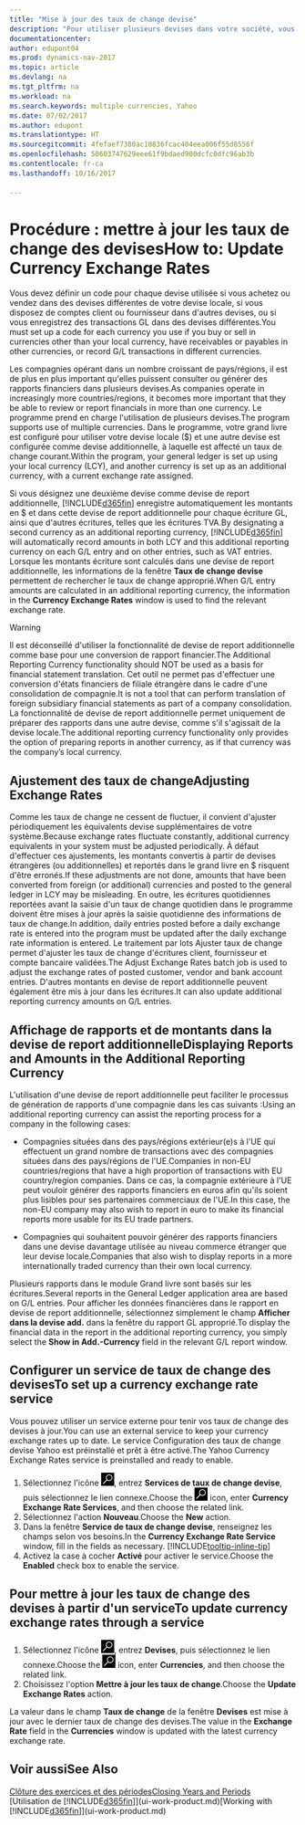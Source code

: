 ```yaml
---
title: "Mise à jour des taux de change devise"
description: "Pour utiliser plusieurs devises dans votre société, vous pouvez définir un code pour chaque devise et utiliser un service externe de taux de change, par exemple Yahoo."
documentationcenter: 
author: edupont04
ms.prod: dynamics-nav-2017
ms.topic: article
ms.devlang: na
ms.tgt_pltfrm: na
ms.workload: na
ms.search.keywords: multiple currencies, Yahoo
ms.date: 07/02/2017
ms.author: edupont
ms.translationtype: HT
ms.sourcegitcommit: 4fefaef7380ac10836fcac404eea006f55d8556f
ms.openlocfilehash: 50603747629eee61f9bdaed900dcfc0dfc96ab3b
ms.contentlocale: fr-ca
ms.lasthandoff: 10/16/2017

---
```

# <a name="how-to-update-currency-exchange-rates"></a><span data-ttu-id="28e17-103">Procédure : mettre à jour les taux de change des devises</span><span class="sxs-lookup"><span data-stu-id="28e17-103">How to: Update Currency Exchange Rates</span></span>
<span data-ttu-id="28e17-104">Vous devez définir un code pour chaque devise utilisée si vous achetez ou vendez dans des devises différentes de votre devise locale, si vous disposez de comptes client ou fournisseur dans d'autres devises, ou si vous enregistrez des transactions GL dans des devises différentes.</span><span class="sxs-lookup"><span data-stu-id="28e17-104">You must set up a code for each currency you use if you buy or sell in currencies other than your local currency, have receivables or payables in other currencies, or record G/L transactions in different currencies.</span></span>  

<span data-ttu-id="28e17-105">Les compagnies opérant dans un nombre croissant de pays/régions, il est de plus en plus important qu'elles puissent consulter ou générer des rapports financiers dans plusieurs devises.</span><span class="sxs-lookup"><span data-stu-id="28e17-105">As companies operate in increasingly more countries/regions, it becomes more important that they be able to review or report financials in more than one currency.</span></span> <span data-ttu-id="28e17-106">Le programme prend en charge l'utilisation de plusieurs devises.</span><span class="sxs-lookup"><span data-stu-id="28e17-106">The program supports use of multiple currencies.</span></span> <span data-ttu-id="28e17-107">Dans le programme, votre grand livre est configuré pour utiliser votre devise locale ($) et une autre devise est configurée comme devise additionnelle, à laquelle est affecté un taux de change courant.</span><span class="sxs-lookup"><span data-stu-id="28e17-107">Within the program, your general ledger is set up using your local currency (LCY), and another currency is set up as an additional currency, with a current exchange rate assigned.</span></span>  

 <span data-ttu-id="28e17-108">Si vous désignez une deuxième devise comme devise de report additionnelle, [!INCLUDE[d365fin](includes/d365fin_md.md)] enregistre automatiquement les montants en $ et dans cette devise de report additionnelle pour chaque écriture GL, ainsi que d'autres écritures, telles que les écritures TVA.</span><span class="sxs-lookup"><span data-stu-id="28e17-108">By designating a second currency as an additional reporting currency, [!INCLUDE[d365fin](includes/d365fin_md.md)] will automatically record amounts in both LCY and this additional reporting currency on each G/L entry and on other entries, such as VAT entries.</span></span> <span data-ttu-id="28e17-109">Lorsque les montants écriture sont calculés dans une devise de report additionnelle, les informations de la fenêtre **Taux de change devise** permettent de rechercher le taux de change approprié.</span><span class="sxs-lookup"><span data-stu-id="28e17-109">When G/L entry amounts are calculated in an additional reporting currency, the information in the **Currency Exchange Rates** window is used to find the relevant exchange rate.</span></span>  

> [!WARNING]  
>  <span data-ttu-id="28e17-110">Il est déconseillé d'utiliser la fonctionnalité de devise de report additionnelle comme base pour une conversion de rapport financier.</span><span class="sxs-lookup"><span data-stu-id="28e17-110">The Additional Reporting Currency functionality should NOT be used as a basis for financial statement translation.</span></span> <span data-ttu-id="28e17-111">Cet outil ne permet pas d'effectuer une conversion d'états financiers de filiale étrangère dans le cadre d'une consolidation de compagnie.</span><span class="sxs-lookup"><span data-stu-id="28e17-111">It is not a tool that can perform translation of foreign subsidiary financial statements as part of a company consolidation.</span></span> <span data-ttu-id="28e17-112">La fonctionnalité de devise de report additionnelle permet uniquement de préparer des rapports dans une autre devise, comme s'il s'agissait de la devise locale.</span><span class="sxs-lookup"><span data-stu-id="28e17-112">The additional reporting currency functionality only provides the option of preparing reports in another currency, as if that currency was the company’s local currency.</span></span>

## <a name="adjusting-exchange-rates"></a><span data-ttu-id="28e17-113">Ajustement des taux de change</span><span class="sxs-lookup"><span data-stu-id="28e17-113">Adjusting Exchange Rates</span></span>  
<span data-ttu-id="28e17-114">Comme les taux de change ne cessent de fluctuer, il convient d'ajuster périodiquement les équivalents devise supplémentaires de votre système.</span><span class="sxs-lookup"><span data-stu-id="28e17-114">Because exchange rates fluctuate constantly, additional currency equivalents in your system must be adjusted periodically.</span></span> <span data-ttu-id="28e17-115">À défaut d'effectuer ces ajustements, les montants convertis à partir de devises étrangères (ou additionnelles) et reportés dans le grand livre en $ risquent d'être erronés.</span><span class="sxs-lookup"><span data-stu-id="28e17-115">If these adjustments are not done, amounts that have been converted from foreign (or additional) currencies and posted to the general ledger in LCY may be misleading.</span></span> <span data-ttu-id="28e17-116">En outre, les écritures quotidiennes reportées avant la saisie d'un taux de change quotidien dans le programme doivent être mises à jour après la saisie quotidienne des informations de taux de change.</span><span class="sxs-lookup"><span data-stu-id="28e17-116">In addition, daily entries posted before a daily exchange rate is entered into the program must be updated after the daily exchange rate information is entered.</span></span> <span data-ttu-id="28e17-117">Le traitement par lots Ajuster taux de change permet d'ajuster les taux de change d'écritures client, fournisseur et compte bancaire validées.</span><span class="sxs-lookup"><span data-stu-id="28e17-117">The Adjust Exchange Rates batch job is used to adjust the exchange rates of posted customer, vendor and bank account entries.</span></span> <span data-ttu-id="28e17-118">D'autres montants en devise de report additionnelle peuvent également être mis à jour dans les écritures.</span><span class="sxs-lookup"><span data-stu-id="28e17-118">It can also update additional reporting currency amounts on G/L entries.</span></span>  

## <a name="displaying-reports-and-amounts-in-the-additional-reporting-currency"></a><span data-ttu-id="28e17-119">Affichage de rapports et de montants dans la devise de report additionnelle</span><span class="sxs-lookup"><span data-stu-id="28e17-119">Displaying Reports and Amounts in the Additional Reporting Currency</span></span>  
<span data-ttu-id="28e17-120">L'utilisation d'une devise de report additionnelle peut faciliter le processus de génération de rapports d'une compagnie dans les cas suivants :</span><span class="sxs-lookup"><span data-stu-id="28e17-120">Using an additional reporting currency can assist the reporting process for a company in the following cases:</span></span>  

- <span data-ttu-id="28e17-121">Compagnies situées dans des pays/régions extérieur(e)s à l'UE qui effectuent un grand nombre de transactions avec des compagnies situées dans des pays/régions de l'UE.</span><span class="sxs-lookup"><span data-stu-id="28e17-121">Companies in non-EU countries/regions that have a high proportion of transactions with EU country/region companies.</span></span> <span data-ttu-id="28e17-122">Dans ce cas, la compagnie extérieure à l'UE peut vouloir générer des rapports financiers en euros afin qu'ils soient plus lisibles pour ses partenaires commerciaux de l'UE.</span><span class="sxs-lookup"><span data-stu-id="28e17-122">In this case, the non-EU company may also wish to report in euro to make its financial reports more usable for its EU trade partners.</span></span>  

- <span data-ttu-id="28e17-123">Compagnies qui souhaitent pouvoir générer des rapports financiers dans une devise davantage utilisée au niveau commerce étranger que leur devise locale.</span><span class="sxs-lookup"><span data-stu-id="28e17-123">Companies that also wish to display reports in a more internationally traded currency than their own local currency.</span></span>  

<span data-ttu-id="28e17-124">Plusieurs rapports dans le module Grand livre sont basés sur les écritures.</span><span class="sxs-lookup"><span data-stu-id="28e17-124">Several reports in the General Ledger application area are based on G/L entries.</span></span> <span data-ttu-id="28e17-125">Pour afficher les données financières dans le rapport en devise de report additionnelle, sélectionnez simplement le champ **Afficher dans la devise add.** dans la fenêtre du rapport GL approprié.</span><span class="sxs-lookup"><span data-stu-id="28e17-125">To display the financial data in the report in the additional reporting currency, you simply select the **Show in Add.-Currency** field in the relevant G/L report window.</span></span>  

## <a name="to-set-up-a-currency-exchange-rate-service"></a><span data-ttu-id="28e17-126">Configurer un service de taux de change des devises</span><span class="sxs-lookup"><span data-stu-id="28e17-126">To set up a currency exchange rate service</span></span>
<span data-ttu-id="28e17-127">Vous pouvez utiliser un service externe pour tenir vos taux de change des devises à jour.</span><span class="sxs-lookup"><span data-stu-id="28e17-127">You can use an external service to keep your currency exchange rates up to date.</span></span> <span data-ttu-id="28e17-128">Le service Configuration des taux de change devise Yahoo est préinstallé et prêt à être activé.</span><span class="sxs-lookup"><span data-stu-id="28e17-128">The Yahoo Currency Exchange Rates service is preinstalled and ready to enable.</span></span>

1. <span data-ttu-id="28e17-129">Sélectionnez l'icône ![Page ou état pour la recherche](media/ui-search/search_small.png "icône Page ou état pour la recherche"), entrez **Services de taux de change devise**, puis sélectionnez le lien connexe.</span><span class="sxs-lookup"><span data-stu-id="28e17-129">Choose the ![Search for Page or Report](media/ui-search/search_small.png "Search for Page or Report icon") icon, enter **Currency Exchange Rate Services**, and then choose the related link.</span></span>
2. <span data-ttu-id="28e17-130">Sélectionnez l'action **Nouveau**.</span><span class="sxs-lookup"><span data-stu-id="28e17-130">Choose the **New** action.</span></span>
3. <span data-ttu-id="28e17-131">Dans la fenêtre **Service de taux de change devise**, renseignez les champs selon vos besoins.</span><span class="sxs-lookup"><span data-stu-id="28e17-131">In the **Currency Exchange Rate Service** window, fill in the fields as necessary.</span></span> [!INCLUDE[tooltip-inline-tip](includes/tooltip-inline-tip_md.md)]
4. <span data-ttu-id="28e17-132">Activez la case à cocher **Activé** pour activer le service.</span><span class="sxs-lookup"><span data-stu-id="28e17-132">Choose the **Enabled** check box to enable the service.</span></span>

## <a name="to-update-currency-exchange-rates-through-a-service"></a><span data-ttu-id="28e17-133">Pour mettre à jour les taux de change des devises à partir d'un service</span><span class="sxs-lookup"><span data-stu-id="28e17-133">To update currency exchange rates through a service</span></span>
1. <span data-ttu-id="28e17-134">Sélectionnez l'icône ![Page ou état pour la recherche](media/ui-search/search_small.png "icône Page ou état pour la recherche"), entrez **Devises**, puis sélectionnez le lien connexe.</span><span class="sxs-lookup"><span data-stu-id="28e17-134">Choose the ![Search for Page or Report](media/ui-search/search_small.png "Search for Page or Report icon") icon, enter **Currencies**, and then choose the related link.</span></span>
2. <span data-ttu-id="28e17-135">Choisissez l'option **Mettre à jour les taux de change**.</span><span class="sxs-lookup"><span data-stu-id="28e17-135">Choose the **Update Exchange Rates** action.</span></span>

<span data-ttu-id="28e17-136">La valeur dans le champ **Taux de change** de la fenêtre **Devises** est mise à jour avec le dernier taux de change des devises.</span><span class="sxs-lookup"><span data-stu-id="28e17-136">The value in the **Exchange Rate** field in the **Currencies** window is updated with the latest currency exchange rate.</span></span>

## <a name="see-also"></a><span data-ttu-id="28e17-137">Voir aussi</span><span class="sxs-lookup"><span data-stu-id="28e17-137">See Also</span></span>
[<span data-ttu-id="28e17-138">Clôture des exercices et des périodes</span><span class="sxs-lookup"><span data-stu-id="28e17-138">Closing Years and Periods</span></span>](year-close-years-periods.md)  
<span data-ttu-id="28e17-139">[Utilisation de [!INCLUDE[d365fin](includes/d365fin_md.md)]](ui-work-product.md)</span><span class="sxs-lookup"><span data-stu-id="28e17-139">[Working with [!INCLUDE[d365fin](includes/d365fin_md.md)]](ui-work-product.md)</span></span>

